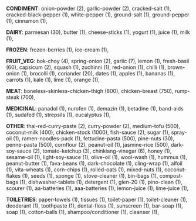 
**CONDIMENT**:
onion-powder (2), 
garlic-powder (2), 
cracked-salt (1), 
cracked-black-pepper (1), 
white-pepper (1), 
ground-salt (1), 
ground-pepper (1), 
cinnamon (1), 

**DAIRY**:
parmesan (30), 
butter (1), 
cheese-sticks (1), 
yogurt (1), 
juice (1), 
milk (1), 

**FROZEN**:
frozen-berries (1), 
ice-cream (1), 

**FRUIT_VEG**:
bok-choy (4), 
spring-onion (2), 
garlic (7), 
lemon (1), 
fresh-basil (60), 
capsicum (2), 
squash (1), 
zuchinni (1), 
red-onion (1), 
chilli (1), 
brown-onion (1), 
brocolli (1), 
coriander (20), 
dates (1), 
apples (1), 
bananas (1), 
carrots (1), 
kale (1), 
lime (1), 
orange (1), 

**MEAT**:
boneless-skinless-chicken-thigh (800), 
chicken-breast (750), 
rump-steak (700), 

**MEDICINAL**:
panadol (1), 
nurofen (1), 
demazin (1), 
betadine (1), 
band-aids (1), 
sudafed (1), 
strepsils (1), 
eucalyptus (1), 

**OTHER**:
thai-red-curry-paste (2), 
curry-powder (2), 
medium-tofu (500), 
coconut-milk (400), 
chicken-stock (1000), 
fish-sauce (2), 
sugar (1), 
spray-oil (1), 
ramen-noodles-pack (1), 
fettucine-pasta (500), 
pine-nuts (30), 
penne-pasta (500), 
cornflour (2), 
peanut-oil (1), 
jasmine-rice (500), 
dark-soy-sauce (2), 
tomato-ketchup (3), 
chinkiang-vinegar (6), 
honey (1), 
sesame-oil (1), 
light-soy-sauce (1), 
olive-oil (1), 
wool-wash (1), 
hummus (1), 
peanut-butter (1), 
fava-beans (1), 
dark-chocolate (1), 
cling-wrap (1), 
alfoil (1), 
vita-wheats (1), 
corn-chips (1), 
rolled-oats (1), 
mixed-nuts (1), 
coconut-flakes (1), 
seeds (1), 
sponge (1), 
stove-cleaner (1), 
bin-bags (1), 
compost-bags (1), 
dishwasher-tablets (1), 
detergent (1), 
glen-20 (1), 
pino-clean (1), 
scourer (1), 
aa-batteries (1), 
aaa-batteries (1), 
lemon-juice (1), 
lime-juice (1), 

**TOILETRIES**:
paper-towels (1), 
tissues (1), 
toilet-paper (1), 
toilet-cleaner (1), 
deoderant (1), 
toothpaste (1), 
dental-floss (1), 
sunscreen (1), 
bar-soap (1), 
soap (1), 
cotton-balls (1), 
shampoo/conditioner (1), 
cleanser (1), 
